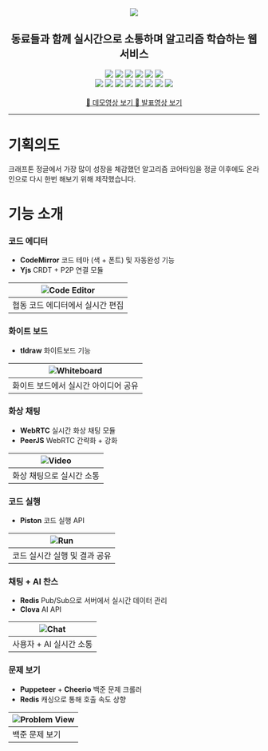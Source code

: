 <div align="center">
  <img src="https://github.com/Jinwooooo/oncore/readme_assets/ONCORE_logo_bgTransparent.png">

  <h2>동료들과 함께 실시간으로 소통하며 알고리즘 학습하는 웹 서비스</h2>
  <div align="center">
    <img src="https://img.shields.io/badge/React-61DAFB?style=flat-square&logo=React&logoColor=white"/>
    <img src="https://img.shields.io/badge/Node.js-339933?style=flat-square&logo=Node.js&logoColor=white"/>
    <img src="https://img.shields.io/badge/Express.js-000000?style=flat-square&logo=express&logoColor=white"/>
    <img src="https://img.shields.io/badge/NestJS-E0234E?style=flat-square&logo=NestJS&logoColor=white"/>
    <img src="https://img.shields.io/badge/TypeScript-3178C6?style=flat-square&logo=typescript&logoColor=white"/>
    <img src="https://img.shields.io/badge/TailwindCSS-38B2AC?style=flat-square&logo=tailwind-css&logoColor=white"/>
    <br>
    <img src="https://img.shields.io/badge/MySQL-4479A1?style=flat-square&logo=MySQL&logoColor=white"/>
    <img src="https://img.shields.io/badge/Redis-DC382D?style=flat-square&logo=Redis&logoColor=white"/>
    <img src="https://img.shields.io/badge/WebRTC-333333?style=flat-square&logo=WebRTC&logoColor=white"/>
    <img src="https://img.shields.io/badge/Socket.io-010101?style=flat-square&logo=Socket.io&logoColor=white"/>
    <img src="https://img.shields.io/badge/Clova%20AI-00C73C?style=flat-square&logo=naver&logoColor=white"/>
    <img src="https://img.shields.io/badge/CodeMirror-FFFFFF?style=flat-square&logo=codemirror&logoColor=000000"/>
    <img src="https://img.shields.io/badge/tldraw-333333?style=flat-square&logo=tldraw&logoColor=white"/>
    <img src="https://img.shields.io/badge/GitHub-181717?style=flat-square&logo=github&logoColor=white"/>
    
  </div>
  <br>
  <a href="https://www.youtube.com/your-demo-link">🎥 데모영상 보기 </a>
  <a href="https://youtu.be/your-presentation-link">🎤 발표영상 보기 </a>
</div>

---

# 기획의도
크래프톤 정글에서 가장 많이 성장을 체감했던 알고리즘 코어타임을 정글 이후에도 온라인으로 다시 한번 해보기 위해 제작했습니다.


# 기능 소개

### 코드 에디터
- **CodeMirror** 코드 테마 (색 + 폰트) 및 자동완성 기능
- **Yjs** CRDT + P2P 연결 모듈

| ![Code Editor](https://github.com/Jinwooooo/oncore/readme_assets/code_editor.png) |
| ----------------------------------------------------------------------------- |
| 협동 코드 에디터에서 실시간 편집                                      |

### 화이트 보드
- **tldraw** 화이트보드 기능

| ![Whiteboard](https://github.com/Jinwooooo/oncore/readme_assets/white_board.png)|
| ----------------------------------------------------------------------------- |
| 화이트 보드에서 실시간 아이디어 공유                                  |

### 화상 채팅
- **WebRTC** 실시간 화상 채팅 모듈
- **PeerJS** WebRTC 간략화 + 강화

| ![Video](https://github.com/Jinwooooo/oncore/readme_assets/video_chat.png)|
| ----------------------------------------------------------------------------- |
| 화상 채팅으로 실시간 소통                                              |

### 코드 실행
- **Piston** 코드 실행 API

| ![Run](https://github.com/Jinwooooo/oncore/readme_assets/run.png)|
| ------------------------------------------------------------------------------ |
| 코드 실시간 실행 및 결과 공유                                                |

### 채팅 + AI 찬스
- **Redis** Pub/Sub으로 서버에서 실시간 데이터 관리
- **Clova** AI API

| ![Chat](https://github.com/Jinwooooo/oncore/readme_assets/chat.png)|
| ----------------------------------------------------------------------- |
| 사용자 + AI 실시간 소통                                              |

### 문제 보기
- **Puppeteer** + **Cheerio** 백준 문제 크롤러
- **Redis** 캐싱으로 통해 호출 속도 상향

| ![Problem View](https://github.com/Jinwooooo/oncore/readme_assets/view_problem.png)|
| ------------------------------------------------------------------------------ |
| 백준 문제 보기                                               |




